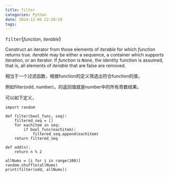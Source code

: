 ```yaml
---
title: filter
categories: Python
date: 2014-12-06 22:28:19
tags:
---
```


<tt class="descname"><span class="highlighted">filter</span></tt><big>(</big>_function_, _iterable_<big>)</big>

Construct an iterator from those elements of _iterable_ for which _function_ returns true. _iterable_ may be either a sequence, a container which supports iteration, or an iterator. If _function_ is <tt class="docutils literal"><span class="pre">None</span></tt>, the identity function is assumed, that is, all elements of _iterable_ that are false are removed.

相当于一个过滤函数，根据function的定义筛选出符合function的值，

例如filter(odd, number)，的返回值就是number中的所有奇数结果。

可以如下定义，

```
import random

def filter(bool_func, seq):
    filtered_seq = []
    for eachitem in seq:
        if bool_func(eachitem):
            filtered_seq.append(eachitem)
    return filtered_seq

def odd(n):
    return n % 2

allNums = [i for i in range(100)]
random.shuffle(allNums)
print(filter(odd, allNums))
```

